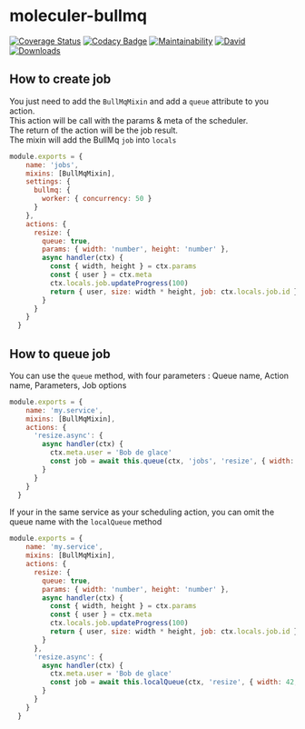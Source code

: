 # moleculer-bullmq

[![Coverage Status](https://coveralls.io/repos/github/Hugome/moleculer-bullmq/badge.svg?branch=master)](https://coveralls.io/github/Hugome/moleculer-bullmq?branch=master)
[![Codacy Badge](https://api.codacy.com/project/badge/Grade/24c78365441a4e5e99dde311cfa72f18)](https://www.codacy.com/app/Hugome/moleculer-bullmq?utm_source=github.com&amp;utm_medium=referral&amp;utm_content=Hugome/moleculer-bullmq&amp;utm_campaign=Badge_Grade)
[![Maintainability](https://api.codeclimate.com/v1/badges/e7d4fa4fbe1032b51c77/maintainability)](https://codeclimate.com/github/Hugome/moleculer-bullmq/maintainability)
[![David](https://img.shields.io/david/Hugome/moleculer-bullmq.svg)](https://david-dm.org/Hugome/moleculer-bullmq)
[![Downloads](https://img.shields.io/npm/dm/moleculer-bullmq.svg)](https://www.npmjs.com/package/moleculer-bullmq)

## How to create job
You just need to add the `BullMqMixin` and add a `queue` attribute to you action.  
This action will be call with the params & meta of the scheduler.  
The return of the action will be the job result.  
The mixin will add the BullMq `job` into `locals`  
```js
module.exports = {
    name: 'jobs',
    mixins: [BullMqMixin],
    settings: {
      bullmq: {
        worker: { concurrency: 50 }
      }
    },
    actions: {
      resize: {
        queue: true,
        params: { width: 'number', height: 'number' },
        async handler(ctx) {
          const { width, height } = ctx.params
          const { user } = ctx.meta
          ctx.locals.job.updateProgress(100)
          return { user, size: width * height, job: ctx.locals.job.id }
        }
      }
    }
  }
```
## How to queue job
You can use the `queue` method, with four parameters : Queue name, Action name, Parameters, Job options
```js
module.exports = {
    name: 'my.service',
    mixins: [BullMqMixin],
    actions: {
      'resize.async': {
        async handler(ctx) {
          ctx.meta.user = 'Bob de glace'
          const job = await this.queue(ctx, 'jobs', 'resize', { width: 42, height: 42 }, { priority: 10 })
        }
      }
    }
  }
```
If your in the same service as your scheduling action, you can omit the queue name with the `localQueue` method
```js
module.exports = {
    name: 'my.service',
    mixins: [BullMqMixin],
    actions: {
      resize: {
        queue: true,
        params: { width: 'number', height: 'number' },
        async handler(ctx) {
          const { width, height } = ctx.params
          const { user } = ctx.meta
          ctx.locals.job.updateProgress(100)
          return { user, size: width * height, job: ctx.locals.job.id }
        }
      },
      'resize.async': {
        async handler(ctx) {
          ctx.meta.user = 'Bob de glace'
          const job = await this.localQueue(ctx, 'resize', { width: 42, height: 42 }, { priority: 10 })
        }
      }
    }
  }
```

